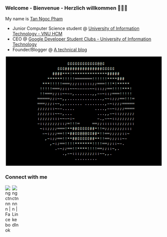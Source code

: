 ### Welcome - Bienvenue - Herzlich willkommen 👋👋👋         
My name is <a href="mailto:ngctnnnn@gmail.com" color='#000000'>Tan Ngoc Pham</a>       
- Junior Computer Science student @ <a href="https://en.uit.edu.vn/overview-vnuhcm-university-information-technology"> University of Information Technology - VNU HCM </a>
- CEO @ <a href="https://gdsc-uit.org"> Google Developer Student Clubs - University of Information Technology </a>
- Founder/Blogger @ <a href="https://ngctnnnn.github.io"> A technical blog </a>

<div align='center'>
<!--   <img src="https://github.com/RandomThings23/RandomThings23/blob/main/img/banner.gif"> -->
  <img src="https://raw.githubusercontent.com/AkhileshThite/3D-Donut/main/output.gif">
  
</div>

  
### Connect with me   
[<img align="left" alt="ngctnnnn | Facebook" width="22px" src="https://cdn.jsdelivr.net/npm/simple-icons@v3/icons/facebook.svg"/>][facebook]
[<img align="left" alt="ngctnnnn | LinkedIn" width="22px" src="https://cdn.jsdelivr.net/npm/simple-icons@v3/icons/linkedin.svg" />][linkedin]



<br />
<br />

[facebook]: https://facebook.com/ngctnnnnn
[linkedin]: https://linkedin.com/in/ngctnnnn


